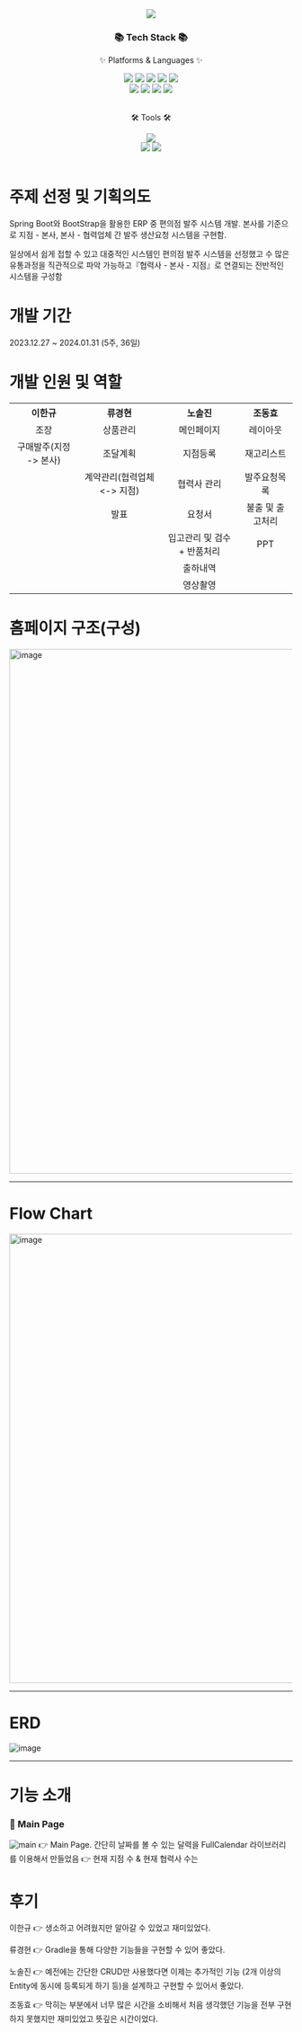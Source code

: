 <div align="center">
	<img src="https://github.com/JJJAAASSSOONNOOHH/SpringBoot_erp_project/assets/93170784/d6eb5ded-90a7-43a9-ad9d-f8374d3a5a34">
</div>


<div align=center>
	<h3>📚 Tech Stack 📚</h3>
	<p>✨ Platforms & Languages ✨</p>
</div>
<div align=center>
	<img src="https://img.shields.io/badge/Java-ffa500?style=flat&logo=Conda-Forge&logoColor=white" />
	<img src="https://img.shields.io/badge/HTML5-E34F26?style=flat&logo=HTML5&logoColor=white" />
	<img src="https://img.shields.io/badge/CSS3-1572B6?style=flat&logo=CSS3&logoColor=white" />
	<img src="https://img.shields.io/badge/JavaScript-F7DF1E?style=flat&logo=JavaScript&logoColor=white" />
	<img src="https://img.shields.io/badge/jQuery-0769AD?style=flat&logo=jQuery&logoColor=white" />
	<br>
	<img src="https://img.shields.io/badge/Spring Boot-6DB33F?style=flat&logo=Spring&logoColor=white" />
	<img src="https://img.shields.io/badge/Bootstrap-7952B3?style=flat&logo=Bootstrap&logoColor=white" />
	<img src="https://img.shields.io/badge/Mybatis-000000?style=flat&logo=Fluentd&logoColor=white" />
	<img src="https://img.shields.io/badge/MySQL-4479A1?style=flat&logo=MySQL&logoColor=white" />
</div>
<br>

<div align=center>
	<p>🛠 Tools 🛠</p>
</div>
<div align=center>
	<img src="https://img.shields.io/badge/IntelliJIDEA%20IDE-2C2255?style=flat&logo=intellijidea&logoColor=white" />
	<br>
	<img src="https://img.shields.io/badge/Tomcat-F8DC75?style=flat&logo=ApacheTomcat&logoColor=white" />
	<img src="https://img.shields.io/badge/GitHub-181717?style=flat&logo=GitHub&logoColor=white" />
</div>
<br>

# 주제 선정 및 기획의도
Spring Boot와 BootStrap을 활용한 ERP 중 편의점 발주 시스템 개발. 본사를 기준으로 지점 - 본사, 본사 - 협력업체 간 발주 생산요청 시스템을 구현함.

일상에서 쉽게 접할 수 있고 대중적인 시스템인 편의점 발주 시스템을 선정했고 수 많은 유통과정을 직관적으로 파악 가능하고『협력사 - 본사 - 지점』로 연결되는 전반적인 시스템을 구성함

# 개발 기간
2023.12.27 ~ 2024.01.31 (5주, 36일)

# 개발 인원 및 역할

<table>
	<tr align=center>
		<th>이한규</th>
		<th>류경현</th>
		<th>노솔진</th>
		<th>조동효</th>
	</tr>
	<tr align=center>
		<td>조장</td>
		<td>상품관리</td>
		<td>메인페이지</td>
		<td>레이아웃</td>
	</tr>
	<tr align=center>
		<td>구매발주(지정 -> 본사)</td>
		<td>조달계획</td>
		<td>지점등록</td>
		<td>재고리스트</td>
	</tr>
	<tr align=center>
		<td></td>
		<td>계약관리(협력업체 <-> 지점)</td>
		<td>협력사 관리</td>
		<td>발주요청목록</td>
	</tr>
	<tr align=center>
		<td></td>
		<td>발표</td>
		<td>요청서</td>
		<td>불출 및 출고처리</td>
	</tr>
	<tr align=center>
		<td></td>
		<td></td>
		<td>입고관리 및 검수 + 반품처리</td>
		<td>PPT</td>
	</tr>
	<tr align=center>
		<td></td>
		<td></td>
		<td>출하내역</td>
		<td></td>
	</tr>
	<tr align=center>
		<td></td>
		<td></td>
		<td>영상촬영</td>
		<td></td>
	</tr>
</table>

# 홈페이지 구조(구성)
<img width="934" alt="image" src="https://github.com/JJJAAASSSOONNOOHH/SpringBoot_erp_project/assets/93170784/7c67047d-185e-4559-9747-02d373501512">

***

# Flow Chart
<img width="800" alt="image" src="https://github.com/JJJAAASSSOONNOOHH/SpringBoot_erp_project/assets/93170784/c6a378a1-862f-453b-ae9f-0198015368cd">

***

# ERD
![image](https://github.com/JJJAAASSSOONNOOHH/SpringBoot_erp_project/assets/93170784/03094cca-2953-423d-b4a1-812b095aee4e)

***

# 기능 소개
### :page_with_curl: Main Page
![main](https://github.com/JJJAAASSSOONNOOHH/SpringBoot_erp_project/assets/93170784/ef996cc4-0b47-4a33-ba46-09a92bbbde54)
:point_right: Main Page. 간단히 날짜를 볼 수 있는 달력을 FullCalendar 라이브러리를 이용해서 만들었음
:point_right: 현재 지점 수 & 현재 협력사 수는 




# 후기
이한규 👉 생소하고 어려웠지만 알아갈 수 있었고 재미있었다.

류경현 👉 Gradle을 통해 다양한 기능들을 구현할 수 있어 좋았다.

노솔진 👉 예전에는 간단한 CRUD만 사용했다면 이제는 추가적인 기능 (2개 이상의 Entity에 동시에 등록되게 하기 등)을 설계하고 구현할 수 있어서 좋았다.

조동효 👉 막히는 부분에서 너무 많은 시간을 소비해서 처음 생각했던 기능을 전부 구현하지 못했지만 재미있었고 뜻깊은 시간이었다.



